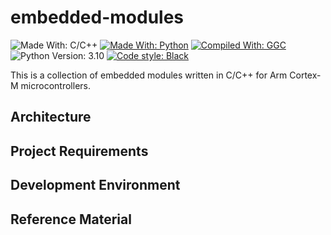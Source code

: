 # embedded-modules

![Made With: C/C++](https://img.shields.io/badge/made_with-C%2FC%2B%2B-red?style=for-the-badge&logo=c%2B%2B)
[![Made With: Python](https://img.shields.io/badge/made_with-python-blue?style=for-the-badge&logo=python&logoColor=white)](https://www.python.org/)
[![Compiled With: GGC](https://img.shields.io/badge/compiled_with-gcc-purple?style=for-the-badge&logo=gnu)](https://gcc.gnu.org/)
![Python Version: 3.10](https://img.shields.io/badge/python_version-3.10-green?style=for-the-badge)
[![Code style: Black](https://img.shields.io/badge/code_style-black-black?style=for-the-badge)](https://github.com/psf/black)

This is a collection of embedded modules written in C/C++ for Arm Cortex-M microcontrollers.

## Architecture

## Project Requirements

## Development Environment

## Reference Material